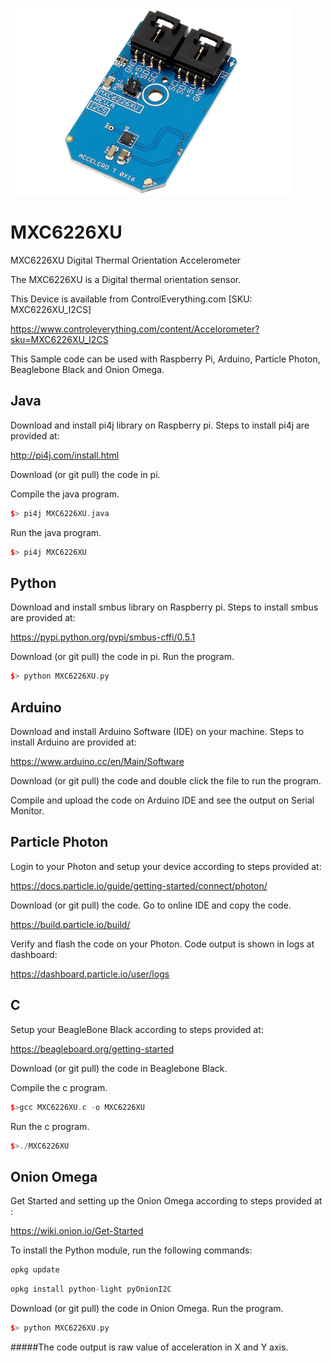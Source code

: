 [![MXC6226XU](MXC6226XU_I2CS.png)](https://www.controleverything.com/content/Accelorometer?sku=MXC6226XU_I2CS)
# MXC6226XU
MXC6226XU Digital Thermal Orientation Accelerometer

The MXC6226XU is a Digital thermal  orientation sensor.

This Device is available from ControlEverything.com [SKU: MXC6226XU_I2CS]

https://www.controleverything.com/content/Accelorometer?sku=MXC6226XU_I2CS

This Sample code can be used with Raspberry Pi, Arduino, Particle Photon, Beaglebone Black and Onion Omega.

## Java
Download and install pi4j library on Raspberry pi. Steps to install pi4j are provided at:

http://pi4j.com/install.html

Download (or git pull) the code in pi.

Compile the java program.
```cpp
$> pi4j MXC6226XU.java
```

Run the java program.
```cpp
$> pi4j MXC6226XU
```

## Python
Download and install smbus library on Raspberry pi. Steps to install smbus are provided at:

https://pypi.python.org/pypi/smbus-cffi/0.5.1

Download (or git pull) the code in pi. Run the program.

```cpp
$> python MXC6226XU.py
```

## Arduino
Download and install Arduino Software (IDE) on your machine. Steps to install Arduino are provided at:

https://www.arduino.cc/en/Main/Software

Download (or git pull) the code and double click the file to run the program.

Compile and upload the code on Arduino IDE and see the output on Serial Monitor.


## Particle Photon

Login to your Photon and setup your device according to steps provided at:

https://docs.particle.io/guide/getting-started/connect/photon/

Download (or git pull) the code. Go to online IDE and copy the code.

https://build.particle.io/build/

Verify and flash the code on your Photon. Code output is shown in logs at dashboard:

https://dashboard.particle.io/user/logs

## C

Setup your BeagleBone Black according to steps provided at:

https://beagleboard.org/getting-started

Download (or git pull) the code in Beaglebone Black.

Compile the c program.
```cpp
$>gcc MXC6226XU.c -o MXC6226XU
```
Run the c program.
```cpp
$>./MXC6226XU
```

## Onion Omega

Get Started and setting up the Onion Omega according to steps provided at :

https://wiki.onion.io/Get-Started

To install the Python module, run the following commands:
```cpp
opkg update
```
```cpp
opkg install python-light pyOnionI2C
```

Download (or git pull) the code in Onion Omega. Run the program.

```cpp
$> python MXC6226XU.py
```

#####The code output is raw value of acceleration in X and Y axis.
